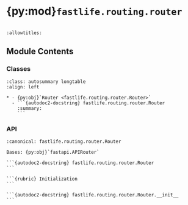 # {py:mod}`fastlife.routing.router`

```{py:module} fastlife.routing.router
```

```{autodoc2-docstring} fastlife.routing.router
:allowtitles:
```

## Module Contents

### Classes

````{list-table}
:class: autosummary longtable
:align: left

* - {py:obj}`Router <fastlife.routing.router.Router>`
  - ```{autodoc2-docstring} fastlife.routing.router.Router
    :summary:
    ```
````

### API

````{py:class} Router(**kwargs: typing.Any)
:canonical: fastlife.routing.router.Router

Bases: {py:obj}`fastapi.APIRouter`

```{autodoc2-docstring} fastlife.routing.router.Router
```

```{rubric} Initialization
```

```{autodoc2-docstring} fastlife.routing.router.Router.__init__
```

````
